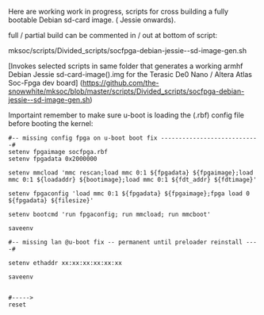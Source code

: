 Here are working work in progress, scripts for cross building a fully bootable Debian sd-card image. ( Jessie onwards).

full / partial build can be commented in / out at bottom of script:

mksoc/scripts/Divided_scripts/socfpga-debian-jessie--sd-image-gen.sh

[Invokes selected scripts in same folder that generates a working armhf Debian Jessie sd-card-image().img
for the Terasic De0 Nano / Altera Atlas Soc-Fpga dev board] (https://github.com/the-snowwhite/mksoc/blob/master/scripts/Divided_scripts/socfpga-debian-jessie--sd-image-gen.sh)

Importaint remember to make sure u-boot is loading the (.rbf) config file before booting the kernel:

    #-- missing config fpga on u-boot boot fix ----------------------------#
    setenv fpgaimage socfpga.rbf
    setenv fpgadata 0x2000000

    setenv mmcload 'mmc rescan;load mmc 0:1 ${fpgadata} ${fpgaimage};load mmc 0:1 ${loadaddr} ${bootimage};load mmc 0:1 ${fdt_addr} ${fdtimage}'

    setenv fpgaconfig 'load mmc 0:1 ${fpgadata} ${fpgaimage};fpga load 0 ${fpgadata} ${filesize}'

    setenv bootcmd 'run fpgaconfig; run mmcload; run mmcboot'

    saveenv

    #-- missing lan @u-boot fix -- permanent until preloader reinstall ----#

    setenv ethaddr xx:xx:xx:xx:xx:xx

    saveenv


    #----->
    reset